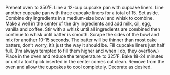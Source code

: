 Preheat oven to 350˚F. Line a 12-cup cupcake pan with cupcake liners. Line another cupcake pan with three cupcake liners for a total of 15. Set aside. Combine dry ingredients in a medium-size bowl and whisk to combine. Make a well in the center of the dry ingredients and add milk, oil, egg, vanilla and coffee. Stir with a whisk until all ingredients are combined then continue to whisk until batter is smooth. Scrape the sides of the bowl and mix for another 10-15 seconds. The batter will be thinner than most cake batters, don’t worry, it’s just the way it should be. Fill cupcake liners just half full. (I'm always tempted to fill them higher and when I do, they overflow.) Place in the oven and reduce the temperature to 325˚F. Bake 18-24 minutes or until a toothpick inserted in the center comes out clean. Remove from the oven and allow the cupcakes to cool completely. Decorate as desired.